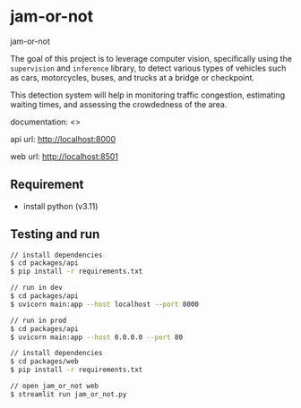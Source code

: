 # jam-or-not

jam-or-not

The goal of this project is to leverage computer vision, specifically using the `supervision` and `inference` library, to detect various types of vehicles such as cars, motorcycles, buses, and trucks at a bridge or checkpoint.

This detection system will help in monitoring traffic congestion, estimating waiting times, and assessing the crowdedness of the area.

documentation: <>

api url: <http://localhost:8000>

web url: <http://localhost:8501>

## Requirement

- install python (v3.11)

## Testing and run

```zsh
// install dependencies
$ cd packages/api
$ pip install -r requirements.txt

// run in dev
$ cd packages/api
$ uvicorn main:app --host localhost --port 8000

// run in prod
$ cd packages/api
$ uvicorn main:app --host 0.0.0.0 --port 80
```

```zsh
// install dependencies
$ cd packages/web
$ pip install -r requirements.txt

// open jam_or_not web
$ streamlit run jam_or_not.py
```
